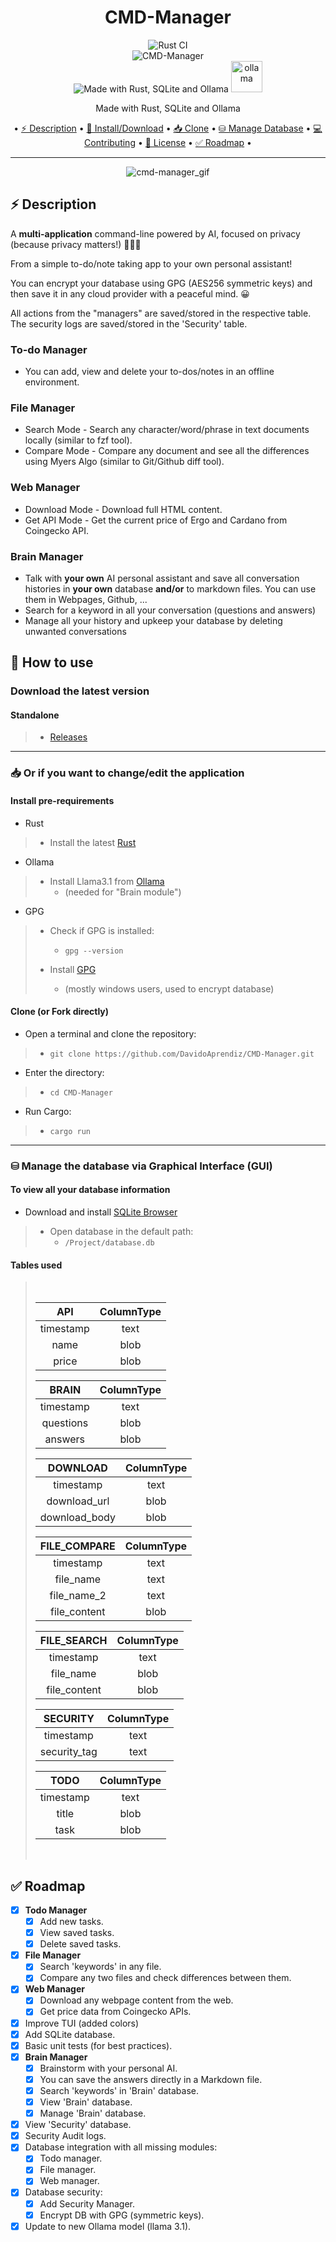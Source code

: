 <h1 align="center">CMD-Manager</h1>

<div align="center">
<img alt="Rust CI" src="https://github.com/DavidoAprendiz/Rust-in-Progress/actions/workflows/rust.yml/badge.svg">
<br>
<img alt="CMD-Manager" src="https://img.shields.io/badge/CMD_Manager-v0.5.1-blue">
<br>
<img alt="Made with Rust, SQLite and Ollama" src="https://skillicons.dev/icons?i=rust,sqlite">
<img alt="ollama" height="50px" src="https://github.com/ollama/ollama/assets/3325447/0d0b44e2-8f4a-4e99-9b52-a5c1c741c8f7">

<a>Made with Rust, SQLite and Ollama</a>

<div align="center">
• <a href="#-description">⚡ Description</a> •
  <a href="#-how-to-use">🚀 Install/Download</a> •
  <a href="#-or-if-you-want-to-changeedit-the-application">📥 Clone</a> •
  <a href="#-manage-the-database-via-graphical-interface-gui">⛁ Manage Database</a> •
  <a href="https://github.com/DavidoAprendiz/CMD-Manager/blob/main/CONTRIBUTING.md">💻 Contributing</a> •
  <a href="https://github.com/DavidoAprendiz/CMD-Manager/blob/main/LICENSE">📃 License</a> •
  <a href="#-Roadmap">✅ Roadmap</a> •
</div>

---

![cmd-manager_gif](https://github.com/user-attachments/assets/6af21706-4419-434e-82ac-9d09e1d4e0df)

</div>

## ⚡ Description

A **multi-application** command-line powered by AI, focused on privacy (because privacy matters!) 🔐🔐🔐

From a simple to-do/note taking app to your own personal assistant!

You can encrypt your database using GPG (AES256 symmetric keys) and then save it in any cloud provider with a peaceful mind. 😀

All actions from the "managers" are saved/stored in the respective table.
The security logs are saved/stored in the 'Security' table.

### **To-do Manager**

- You can add, view and delete your to-dos/notes in an offline environment.

### **File Manager**

- Search Mode - Search any character/word/phrase in text documents locally (similar to fzf tool).
- Compare Mode - Compare any document and see all the differences using Myers Algo (similar to Git/Github diff tool).

### **Web Manager**

- Download Mode - Download full HTML content.
- Get API Mode - Get the current price of Ergo and Cardano from Coingecko API.

### **Brain Manager**

- Talk with **your own** AI personal assistant and save all conversation histories in **your own** database **and/or** to markdown files. You can use them in Webpages, Github, ...
- Search for a keyword in all your conversation (questions and answers)
- Manage all your history and upkeep your database by deleting unwanted conversations

## 🚀 How to use

### Download the latest version

#### Standalone

> - [Releases](https://github.com/DavidoAprendiz/CMD-Manager/releases)

---

### 📥 Or if you want to change/edit the application

#### Install pre-requirements

- Rust
>
> - Install the latest [Rust](https://www.rust-lang.org/learn/get-started)
>
- Ollama
>
> - Install Llama3.1 from [Ollama](https://ollama.com/)
>   - (needed for "Brain module")
>
- GPG
>
> - Check if GPG is installed:
>   - `gpg --version`
>
> - Install [GPG](https://www.gnupg.org/download/)
>   - (mostly windows users, used to encrypt database)
>

#### Clone (or Fork directly)

- Open a terminal and clone the repository:
>   - `git clone https://github.com/DavidoAprendiz/CMD-Manager.git`
- Enter the directory:
>   - `cd CMD-Manager`
- Run Cargo:
>   - `cargo run`

---

### ⛁ Manage the database via Graphical Interface (GUI)

#### To view all your database information

- Download and install [SQLite Browser](https://sqlitebrowser.org/)
> - Open database in the default path:
>   - `/Project/database.db`

#### Tables used

> <br>
>
> | API | ColumnType |
> | :-: | :-: |
> | timestamp | text |
> | name | blob |
> | price | blob |
>
> | BRAIN | ColumnType |
> | :-: | :-: |
> | timestamp | text |
> | questions | blob |
> | answers | blob |
>
> | DOWNLOAD | ColumnType |
> | :-: | :-: |
> | timestamp | text |
> | download_url | blob |
> | download_body | blob |
>
> | FILE_COMPARE | ColumnType |
> | :-: | :-: |
> | timestamp | text |
> | file_name | text |
> | file_name_2 | text |
> | file_content | blob |
>
> | FILE_SEARCH | ColumnType |
> | :-: | :-: |
> | timestamp | text |
> | file_name | blob |
> | file_content | blob |
>
> | SECURITY | ColumnType |
> | :-: | :-: |
> | timestamp | text |
> | security_tag | text |
>
> | TODO | ColumnType |
> | :-: | :-: |
> | timestamp | text |
> | title | blob |
> | task | blob |
> <br>

## ✅ Roadmap

- [X] **Todo Manager**
  - [X] Add new tasks.
  - [X] View saved tasks.
  - [X] Delete saved tasks.
- [X] **File Manager**
  - [X] Search 'keywords' in any file.
  - [X] Compare any two files and check differences between them.
- [X] **Web Manager**
  - [X] Download any webpage content from the web.
  - [X] Get price data from Coingecko APIs.
- [X] Improve TUI (added colors)
- [X] Add SQLite database.
- [X] Basic unit tests (for best practices).
- [X] **Brain Manager**
  - [X] Brainstorm with your personal AI.
  - [X] You can save the answers directly in a Markdown file.
  - [X] Search 'keywords' in 'Brain' database.
  - [X] View 'Brain' database.
  - [X] Manage 'Brain' database.
- [X] View 'Security' database.
- [X] Security Audit logs.
- [X] Database integration with all missing modules:
  - [X] Todo manager.
  - [X] File manager.
  - [X] Web manager.
- [X] Database security:
  - [X] Add Security Manager.
  - [X] Encrypt DB with GPG (symmetric keys).
- [X] Update to new Ollama model (llama 3.1).
